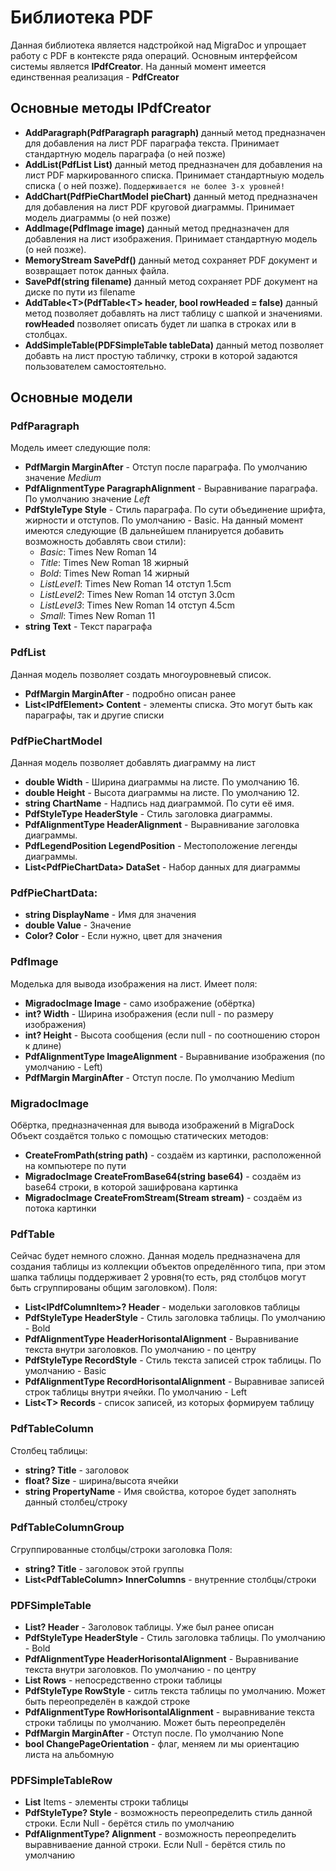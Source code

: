 # Библиотека PDF
Данная библиотека является надстройкой над MigraDoc  и упрощает работу с PDF  в контексте ряда операций.
Основным интерфейсом системы является **IPdfCreator**. На данный момент имеется единственная реализация - **PdfCreator**
## Основные методы IPdfCreator
 - **AddParagraph(PdfParagraph paragraph)** данный метод предназначен для добавления на лист PDF параграфа текста. Принимает стандартную модель параграфа (о ней позже)
 - **AddList(PdfList List)** данный метод предназначен для добавления на лист PDF маркированного списка. Принимает стандартныую модель списка ( о ней позже). `Поддерживается не более 3-х уровней!`
 - **AddChart(PdfPieChartModel pieChart)** данный метод предназначен для добавления на лист PDF круговой диаграммы. Принимает модель диаграммы (о ней позже)
 - **AddImage(PdfImage image)** данный метод предназначен для добавления на лист изображения. Принимает стандартную модель (о ней позже). 
 - **MemoryStream SavePdf()** данный метод сохраняет PDF документ и возвращает поток данных файла.
 - **SavePdf(string filename)** данный метод сохраняет PDF документ на диске по пути из filename
 - **AddTable\<T>(PdfTable\<T> header, bool rowHeaded = false)** данный метод позволяет добавлять на лист таблицу с шапкой и значениями. **rowHeaded** позволяет описать будет ли шапка в строках или в столбцах.
 - **AddSimpleTable(PDFSimpleTable tableData)** данный метод позволяет добавть на лист простую табличку, строки в которой задаются пользователем самостоятельно.
 ## Основные модели
 ### PdfParagraph 
 Модель имеет следующие поля:
 - **PdfMargin MarginAfter** - Отступ после параграфа. По умолчанию значение *Medium*
 - **PdfAlignmentType ParagraphAlignment** - Выравнивание параграфа. По умолчанию значение *Left*
 - **PdfStyleType Style** - Стиль параграфа. По сути объединение шрифта, жирности и отступов. По умолчанию - Basic. На данный момент имеются следующие (В дальнейшем планируется добавить возможность добавлять свои стили):
	- *Basic*: Times New Roman 14
	- *Title*: Times New Roman 18 жирный
	- *Bold*: Times New Roman 14 жирный
	- *ListLevel1*:  Times New Roman 14 отступ 1.5cm
	- *ListLevel2*: Times New Roman 14 отступ 3.0cm
	- *ListLevel3*: Times New Roman 14 отступ 4.5cm
	- *Small*: Times New Roman 11
 - **string Text** - Текст параграфа
### PdfList 
Данная модель позволяет создать многоуровневый список. 
 - **PdfMargin MarginAfter** - подробно описан ранее
 - **List\<IPdfElement> Content** - элементы списка. Это могут быть как параграфы, так и другие списки
### PdfPieChartModel 
Данная модель позволяет добавлять диаграмму на лист
 - **double Width** - Ширина диаграммы на листе. По умолчанию 16.
 - **double Height** - Высота диаграммы на листе. По умолчанию 12.
 - **string ChartName** - Надпись над диаграммой. По сути её имя.
 -  **PdfStyleType HeaderStyle** - Стиль заголовка диаграммы.
 - **PdfAlignmentType HeaderAlignment** - Выравнивание заголовка диаграммы.
 -  **PdfLegendPosition LegendPosition** - Местоположение легенды диаграммы.
 - **List\<PdfPieChartData> DataSet** - Набор данных для диаграммы
### PdfPieChartData:
 - **string DisplayName** - Имя для значения
 - **double Value** - Значение 
 - **Color? Color** - Если нужно, цвет для значения
### PdfImage
Моделька для вывода изображения на лист. Имеет поля:
 - **MigradocImage Image** - само изображение (обёртка)
 - **int? Width** - Ширина изображения (если null - по размеру изображения)
 - **int? Height** - Высота сообщения (если null - по соотношению сторон к длине)
 - **PdfAlignmentType ImageAlignment** - Выравнивание изображения (по умолчанию - Left)
 - **PdfMargin MarginAfter** - Отступ после. По умолчанию Medium
### MigradocImage
Обёртка, предназначенная для вывода изображений в MigraDock
 Объект создаётся только с помощью статических методов:
 - **CreateFromPath(string path)** - создаём из картинки, расположенной на компьютере по пути
 - **MigradocImage CreateFromBase64(string base64)** - создаём из base64 строки, в которой зашифрована картинка
 - **MigradocImage CreateFromStream(Stream stream)** - создаём из потока картинки
### PdfTable
Сейчас будет немного сложно. Данная модель предназначена для создания таблицы из коллекции объектов определённого типа, при этом шапка таблицы поддерживает 2 уровня(то есть, ряд столбцов могут быть сгруппированы общим заголовком). Поля:
 - **List\<IPdfColumnItem>? Header** - модельки заголовков таблицы
 - **PdfStyleType HeaderStyle** - Стиль заголовка таблицы. По умолчанию - Bold
 - **PdfAlignmentType HeaderHorisontalAlignment**  - Выравнивание текста внутри заголовков. По умолчанию - по центру
 - **PdfStyleType RecordStyle** - Стиль текста записей строк таблицы. По умолчанию - Basic 
 - **PdfAlignmentType RecordHorisontalAlignment** - Выравнивае записей строк таблицы внутри ячейки. По умолчанию - Left
 - **List\<T> Records** - список записей, из которых формируем таблицу
 ### PdfTableColumn
 Столбец таблицы:
 - **string? Title** - заголовок 
 - **float? Size** - ширина/высота ячейки
 - **string PropertyName** - Имя свойства, которое будет заполнять данный столбец/строку
 ### PdfTableColumnGroup
 Сгруппированные столбцы/строки заголовка
 Поля:
 - **string? Title** - заголовок этой группы
 - **List\<PdfTableColumn> InnerColumns** - внутренние столбцы/строки
 ### PDFSimpleTable
 - **List<IPdfColumnItem>? Header** - Заголовок таблицы. Уже был ранее описан
 - **PdfStyleType HeaderStyle** - Стиль заголовка таблицы. По умолчанию - Bold
 - **PdfAlignmentType HeaderHorisontalAlignment**  - Выравнивание текста внутри заголовков. По умолчанию - по центру
 - **List<PDFSimpleTableRow> Rows** - непосредственно строки таблицы
 - **PdfStyleType RowStyle** - ситль текста таблицы по умолчанию. Может быть переопределён в каждой строке
 - **PdfAlignmentType RowHorisontalAlignment** - выравнивание текста строки таблицы по умолчанию. Может быть переопределён
 - **PdfMargin MarginAfter** - Отступ после. По умолчанию None
 - **bool ChangePageOrientation** - флаг, меняем ли мы ориентацию листа на альбомную
### PDFSimpleTableRow
 - **List<string>** Items - элементы строки таблицы
 - **PdfStyleType? Style** - возможность переопределить стиль данной строки. Если Null - берётся стиль по умолчанию
 - **PdfAlignmentType? Alignment** - возможность переопределить выравниваение данной строки. Если Null - берётся стиль по умолчанию